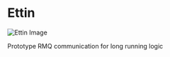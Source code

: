 # Ettin

![Ettin Image](http://www.wizards.com/dnd/images/MM35_gallery/MM35_PG107.jpg "Ettin Image")

Prototype RMQ communication for long running logic
